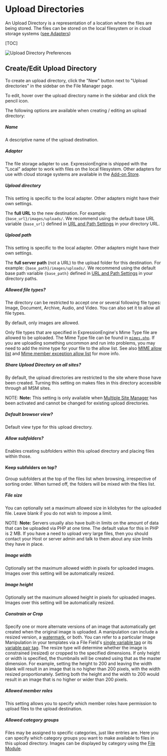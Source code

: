 <!--
    This source file is part of the open source project
    ExpressionEngine User Guide (https://github.com/ExpressionEngine/ExpressionEngine-User-Guide)

    @link      https://expressionengine.com/
    @copyright Copyright (c) 2003-2020, Packet Tide, LLC (https://packettide.com)
    @license   https://expressionengine.com/license Licensed under Apache License, Version 2.0
-->

# Upload Directories

An Upload Directory is a representation of a location where the files are being stored. The files can be stored on the local filesystem or in cloud storage systems ([see Adapters](#adapter))

[TOC]

![Upload Directory Preferences](_images/cp-file-manager-upload-directory.png)

## Create/Edit Upload Directory

To create an upload directory, click the "New" button next to "Upload directories" in the sidebar on the File Manager page.

To edit, hover over the upload directory name in the sidebar and click the pencil icon.

The following options are available when creating / editing an upload directory:

##### Name

A descriptive name of the upload destination.

##### Adapter

The file storage adapter to use. ExpressionEngine is shipped with the "Local" adapter to work with files on the local filesystem. Other adapters for use with cloud storage systems are available in the [Add-on Store](https://expressionengine.com/add-ons).

##### Upload directory

This setting is specific to the local adapter. Other adapters might have their own settings.

The **full URL** to the new destination. For example: `{base_url}/images/uploads/`. We recommend using the default base URL variable `{base_url}` defined in [URL and Path Settings](control-panel/settings/urls.md) in your directory URL.

##### Upload path

This setting is specific to the local adapter. Other adapters might have their own settings.

The **full server path** (not a URL) to the upload folder for this destination. For example: `{base_path}/images/uploads/`. We recommend using the default base path variable `{base_path}` defined in [URL and Path Settings](control-panel/settings/urls.md) in your directory paths.

##### Allowed file types?

The directory can be restricted to accept one or several following file types: Image, Document, Archive, Audio, and Video. You can also set it to allow all file types.

By default, only images are allowed.

Only file types that are specified in ExpressionEngine's Mime Type file are allowed to be uploaded. The Mime Type file can be found in [`mimes.php`](config/config-files.md#allowed-mime-types). If you are uploading something uncommon and run into problems, you may need to add the mime type for your file to the allow list. 
See also [MIME allow list](general/system-configuration-overrides.md#mime_whitelist_additions) and [Mime member exception allow list](general/system-configuration-overrides.md#mime_whitelist_member_exception) for more info.

##### Share Upload Directory on all sites?

By default, the upload directories are restricted to the site where those have been created. Turning this setting on makes files in this directory accessible through all MSM sites.

NOTE: **Note:** This setting is only available when [Multiple Site Manager](msm/overview.md) has been activated and cannot be changed for existing upload directories.

##### Default browser view?

Default view type for this upload directory.

##### Allow subfolders?

Enables creating subfolders within this upload directory and placing files within those.

#### Keep subfolders on top?

Group subfolders at the top of the files list when browsing, irrespective of sorting order. When turned off, the folders will be mixed with the files list.

##### File size

You can optionally set a maximum allowed size in kilobytes for the uploaded file. Leave blank if you do not wish to impose a limit.

NOTE: **Note:** Servers usually also have built-in limits on the amount of data that can be uploaded via PHP at one time. The default value for this in PHP is 2 MB. If you have a need to upload very large files, then you should contact your Host or server admin and talk to them about any size limits they have in place.

##### Image width

Optionally set the maximum allowed width in pixels for uploaded images. Images over this setting will be automatically resized.

##### Image height

Optionally set the maximum allowed height in pixels for uploaded images. Images over this setting will be automatically resized.

##### Constrain or Crop

Specify one or more alternate versions of an image that automatically get created when the original image is uploaded. A manipulation can include a resized version, a [watermark](control-panel/file-manager/file-manager.md#watermarks), or both. You can refer to a particular Image Manipulation in your templates via a File Field's [single variable tag](fieldtypes/file.md#single-variable-usage) or its [variable pair tag](fieldtypes/file.md#url). The resize type will determine whether the image is constrained (resized) or cropped to the specified dimensions. If only height or width is specified, the thumbnails will be created using that as the master dimension. For example, setting the height to 200 and leaving the width blank will result in an image that is no higher than 200 pixels, with the width resized proportionately. Setting both the height and the width to 200 would result in an image that is no higher or wider than 200 pixels.

##### Allowed member roles

This setting allows you to specify which member roles have permission to upload files to the upload destination.

##### Allowed category groups

Files may be assigned to specific categories, just like entries are. Here you can specify which category groups you want to make available to files in this upload directory. Images can be displayed by category using the [File Module](add-ons/file.md).
